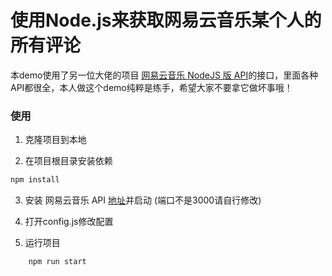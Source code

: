 # 使用Node.js来获取网易云音乐某个人的所有评论

本demo使用了另一位大佬的项目 [网易云音乐 NodeJS 版 API](https://binaryify.github.io/NeteaseCloudMusicApi/#/)的接口，里面各种API都很全，本人做这个demo纯粹是练手，希望大家不要拿它做坏事哦！

### 使用

1. 克隆项目到本地

2. 在项目根目录安装依赖

```bash
npm install
```

3. 安装 网易云音乐 API [地址](https://github.com/Binaryify/NeteaseCloudMusicApi)并启动 (端口不是3000请自行修改)

4. 打开config.js修改配置

5. 运行项目

```bash
	npm run start
```
